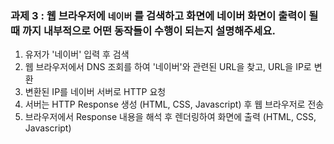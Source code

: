 ### 과제 3 : 웹 브라우저에 `네이버` 를 검색하고 화면에 네이버 화면이 출력이 될 때 까지 내부적으로 어떤 동작들이 수행이 되는지 설명해주세요.

1. 유저가 '네이버' 입력 후 검색
2. 웹 브라우저에서 DNS 조회를 하여 '네이버'와 관련된 URL을 찾고, URL을 IP로 변환
3. 변환된 IP를 네이버 서버로 HTTP 요청
4. 서버는 HTTP Response 생성 (HTML, CSS, Javascript) 후 웹 브라우저로 전송
5. 브라우저에서 Response 내용을 해석 후 렌더링하여 화면에 출력 (HTML, CSS, Javascript)

